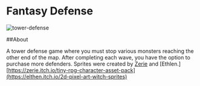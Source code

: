 # Fantasy Defense

![tower-defense](https://github.com/user-attachments/assets/9059f41a-262b-47b8-acab-c874caa1a659)


##About

A tower defense game where you must stop various monsters reaching the other end of the map. 
After completing each wave, you have the option to purchase more defenders. 
Sprites were created by [Zerie](https://zerie.itch.io/tiny-rpg-character-asset-pack) and [Ethlen.][https://zerie.itch.io/tiny-rpg-character-asset-pack](https://elthen.itch.io/2d-pixel-art-witch-sprites)

